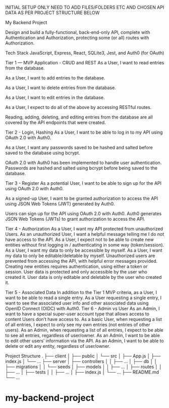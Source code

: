 INITIAL SETUP ONLY NEED TO ADD FILES/FOLDERS ETC AND CHOSEN API DATA AS PER PROJECT STRUCTURE BELOW

My Backend Project

Design and build a fully-functional, back-end-only API, complete with Authentication and Authorization, protecting some (or all) routes with Authorization.

Tech Stack
JavaScript, Express, React, SQLite3, Jest, and Auth0 (for OAuth)

Tier 1 — MVP Application - CRUD and REST
As a User, I want to read entries from the database.

As a User, I want to add entries to the database.

As a User, I want to delete entries from the database.

As a User, I want to edit entries in the database.

As a User, I expect to do all of the above by accessing RESTful routes.

Reading, adding, deleting, and editing entries from the database are all covered by the API endpoints that were created.

Tier 2 - Login, Hashing
As a User, I want to be able to log in to my API using OAuth 2.0 with Auth0.

As a User, I want any passwords saved to be hashed and salted before saved to the database using bcrypt.

OAuth 2.0 with Auth0 has been implemented to handle user authentication.
Passwords are hashed and salted using bcrypt before being saved to the database.

Tier 3 - Register
As a potential User, I want to be able to sign up for the API using OAuth 2.0 with Auth0.

As a signed-up User, I want to be granted authorization to access the API using JSON Web Tokens (JWT) generated by Auth0.

Users can sign up for the API using OAuth 2.0 with Auth0.
Auth0 generates JSON Web Tokens (JWTs) to grant authorization to access the API.

Tier 4 - Authorization
As a User, I want my API protected from unauthorized Users.
As an unauthorized User, I want a helpful message telling me I do not have access to the API.
As a User, I expect not to be able to create new entities without first logging in / authenticating in some way (token/session).
As a User, I want my data to only be accessible by myself.
As a User, I want my data to only be editable/deletable by myself.
Unauthorized users are prevented from accessing the API, with helpful error messages provided.
Creating new entities requires authentication, using either a token or session.
User data is protected and only accessible by the user who created it.
User data is only editable and deletable by the user who created it.

Tier 5 - Associated Data
In addition to the Tier 1 MVP criteria, as a User, I want to be able to read a single entry.
As a User requesting a single entry, I want to see the associated user info and other associated data using OpenID Connect (OIDC) with Auth0.
Tier 6 - Admin vs User
As an Admin, I want to have a special super-user account type that allows access to content Users don’t have access to.
As a basic User, when requesting a list of all entries, I expect to only see my own entries (not entries of other users).
As an Admin, when requesting a list of all entries, I expect to be able to see all entries, regardless of user/owner.
As an Admin, I want to be able to edit other users’ information via the API.
As an Admin, I want to be able to delete or edit any entity, regardless of user/owner.

Project Structure
.
├── client
│ ├── public
│ └── src
│ ├── App.js
│ ├── index.js
│ └── ...
├── server
│ ├── controllers
│ │ ├── ...
│ ├── db
│ │ ├── migrations
│ │ └── seeds
│ ├── models
│ │ ├── ...
│ ├── routes
│ │ ├── ...
│ ├── tests
│ │ ├── ...
│ ├── index.js
│ └── ...
├── README.md
└── ...
# my-backend-project
